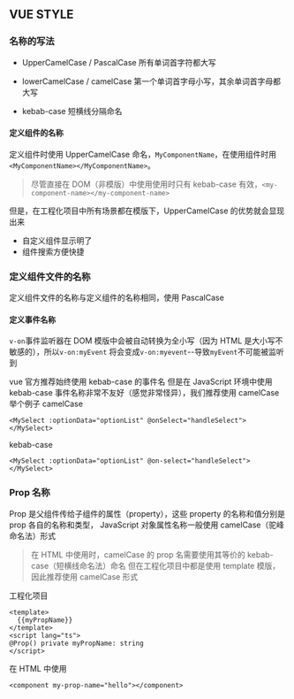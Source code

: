 ## VUE STYLE

### 名称的写法

- UpperCamelCase / PascalCase
  所有单词首字符都大写

- lowerCamelCase / camelCase
  第一个单词首字母小写，其余单词首字母都大写

- kebab-case
  短横线分隔命名

#### 定义组件的名称

定义组件时使用 UpperCamelCase 命名，`MyComponentName`，在使用组件时用`<MyComponentName></MyComponentName>`。

> 尽管直接在 DOM（非模版）中使用使用时只有 kebab-case 有效，`<my-component-name></my-component-name>`

但是，在工程化项目中所有场景都在模版下，UpperCamelCase 的优势就会显现出来

- 自定义组件显示明了
- 组件搜索方便快捷

### 定义组件文件的名称

定义组件文件的名称与定义组件的名称相同，使用 PascalCase

#### 定义事件名称

`v-on`事件监听器在 DOM 模版中会被自动转换为全小写（因为 HTML 是大小写不敏感的），所以`v-on:myEvent`
将会变成`v-on:myevent`--导致`myEvent`不可能被监听到

vue 官方推荐始终使用 kebab-case 的事件名
但是在 JavaScript 环境中使用 kebab-case 事件名称非常不友好（感觉非常怪异），我们推荐使用 camelCase
举个例子
camelCase

```
<MySelect :optionData="optionList" @onSelect="handleSelect"></MySelect>
```

kebab-case

```
<MySelect :optionData="optionList" @on-select="handleSelect"></MySelect>
```

### Prop 名称

Prop 是父组件传给子组件的属性（property），这些 property 的名称和值分别是 prop 各自的名称和类型，
JavaScript 对象属性名称一般使用 camelCase（驼峰命名法）形式

> 在 HTML 中使用时，camelCase 的 prop 名需要使用其等价的 kebab-case（短横线命名法）命名
> 但在工程化项目中都是使用 template 模版，因此推荐使用 camelCase 形式

工程化项目

```
<template>
  {{myPropName}}
</template>
<script lang="ts">
@Prop() private myPropName: string
</script>
```

在 HTML 中使用

```
<component my-prop-name="hello"></component>
```
